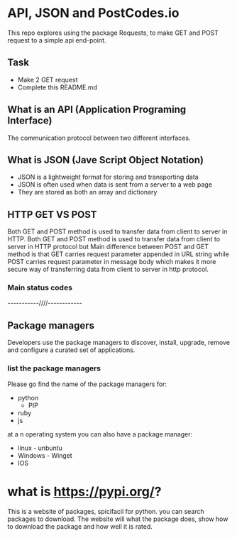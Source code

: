 # API, JSON and PostCodes.io


This repo explores using the package Requests, to make GET and POST request to a simple api end-point. 

## Task 
- Make 2 GET request
- Complete this README.md

## What is an API (Application Programing Interface)
The communication protocol between two different interfaces.

## What is JSON (Jave Script Object Notation)
- JSON is a lightweight format for storing and transporting data
- JSON is often used when data is sent from a server to a web page
- They are stored as both an array and dictionary 


## HTTP GET VS POST
Both GET and POST method is used to transfer data from client to server in HTTP.
Both GET and POST method is used to transfer data from client to server in HTTP protocol but Main difference between POST and GET method is that GET carries request parameter appended in URL string while POST carries request parameter in message body which makes it more secure way of transferring data from client to server in http protocol.


### Main status codes 

-----------////------------

## Package managers
Developers use the package managers to discover, install, upgrade, remove and configure a curated set of applications.

### list the package managers

Please go find the name of the package managers for:
- python
    - PIP
- ruby 
- js

at a n operating system you can also have a package manager:
- linux - unbuntu 
- Windows - Winget
- IOS


# what is https://pypi.org/?
This is a website of packages, spicifacil for python. you can search packages to download. The website will what the package does, show how to download the package and how well it is rated.